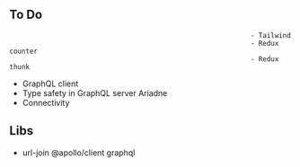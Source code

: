 ## To Do
																- Tailwind
																- Redux counter
																- Redux thunk
- GraphQL client
- Type safety in GraphQL server Ariadne
- Connectivity

## Libs
- url-join @apollo/client graphql